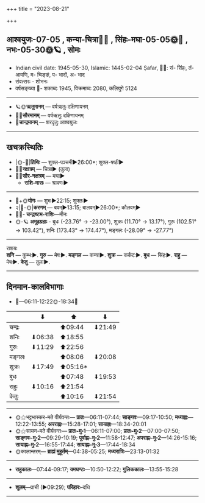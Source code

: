 +++
title = "2023-08-21"

+++
## आश्वयुजः-07-05  ,  कन्या-चित्रा🌛🌌  ,  सिंहः-मघा-05-05🌞🌌  ,  नभः-05-30🌞🪐  ,  सोमः
- Indian civil date: 1945-05-30, Islamic: 1445-02-04 Ṣafar, 🌌🌞: सं- सिंहः, तं- आवणि, म- चिङ्ङं, प- भादों, अ- भाद
- संवत्सरः - शोभनः
- वर्षसङ्ख्या 🌛- शकाब्दः 1945, विक्रमाब्दः 2080, कलियुगे 5124
___________________
- 🪐🌞**ऋतुमानम्** — वर्षऋतुः दक्षिणायनम्
- 🌌🌞**सौरमानम्** — वर्षऋतुः दक्षिणायनम्
- 🌛**चान्द्रमानम्** — शरदृतुः आश्वयुजः
___________________


## खचक्रस्थितिः
- |🌞-🌛|**तिथिः** — शुक्ल-पञ्चमी►26:00*; शुक्ल-षष्ठी►  
- 🌌🌛**नक्षत्रम्** — चित्रा► (तुला)  
- 🌌🌞**सौर-नक्षत्रम्** — मघा►  
  - **राशि-मासः** — श्रावणः► 
___________________
- 🌛+🌞**योगः** — शुभः►22:15; शुक्लः►  
- २|🌛-🌞|**करणम्** — बवम्►13:15; बालवम्►26:00*; कौलवम्►  
- 🌌🌛- **चन्द्राष्टम-राशिः**—मीनः  
- 🌞-🪐 **अमूढग्रहाः** - बुधः (-23.76° → -23.00°), शुक्रः (11.70° → 13.17°), गुरुः (102.51° → 103.42°), शनिः (173.43° → 174.47°), मङ्गलः (-28.09° → -27.77°)
___________________
राशयः  
**शनि** — कुम्भः►. **गुरु** — मेषः►. **मङ्गल** — कन्या►. **शुक्र** — कर्कटः►. **बुध** — सिंहः►. **राहु** — मेषः►. **केतु** — तुला►. 
___________________


## दिनमान-कालविभागाः
- 🌅—06:11-12:22🌞-18:34🌇  

|      |⬇     |⬆     |⬇     |
|------|-----|-----|------|
|चन्द्रः|     |⬆09:44 |⬇21:49 |
|शनिः   |⬇06:38 |⬆18:55 |     |
|गुरुः  |⬇11:29 |⬆22:56 |     |
|मङ्गलः |     |⬆08:06 |⬇20:08 |
|शुक्रः |⬇17:49 |⬆05:16*|     |
|बुधः   |     |⬆07:48 |⬇19:53 |
|राहुः  |⬇10:16 |⬆21:54 |     |
|केतुः  |     |⬆10:16 |⬇21:54 |
___________________
- 🌞⚝भट्टभास्कर-मते वीर्यवन्तः— **प्रातः**—06:11-07:44; **साङ्गवः**—09:17-10:50; **मध्याह्नः**—12:22-13:55; **अपराह्णः**—15:28-17:01; **सायाह्नः**—18:34-20:01  
- 🌞⚝सायण-मते वीर्यवन्तः— **प्रातः-मु॰1**—06:11-07:00; **प्रातः-मु॰2**—07:00-07:50; **साङ्गवः-मु॰2**—09:29-10:19; **पूर्वाह्णः-मु॰2**—11:58-12:47; **अपराह्णः-मु॰2**—14:26-15:16; **सायाह्नः-मु॰2**—16:55-17:44; **सायाह्नः-मु॰3**—17:44-18:34  
- 🌞कालान्तरम्— **ब्राह्मं मुहूर्तम्**—04:38-05:25; **मध्यरात्रिः**—23:13-01:32  
___________________
- **राहुकालः**—07:44-09:17; **यमघण्टः**—10:50-12:22; **गुलिककालः**—13:55-15:28  
___________________
- **शूलम्**—प्राची (►09:29); **परिहारः**–दधि  
___________________
